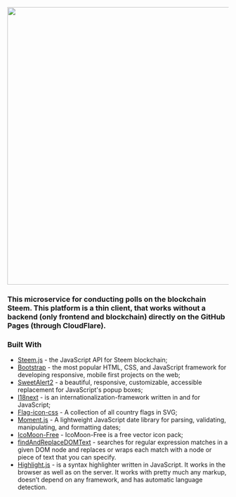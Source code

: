<a href="https://steemitpolls.com/" target="_blank"><img src="https://steemitpolls.com/graphics/steemitpolls-color.svg" width="630" /></a>
### This microservice for conducting polls on the blockchain Steem. This platform is a thin client, that works without a backend (only frontend and blockchain) directly on the GitHub Pages (through CloudFlare).
### Built With
* [Steem.js](https://github.com/steemit/steem-js) - the JavaScript API for Steem blockchain;
* [Bootstrap](https://github.com/twbs/bootstrap) - the most popular HTML, CSS, and JavaScript framework for developing responsive, mobile first projects on the web;
* [SweetAlert2](https://github.com/limonte/sweetalert2) - a beautiful, responsive, customizable, accessible replacement for JavaScript's popup boxes;
* [I18next](https://www.i18next.com) -  is an internationalization-framework written in and for JavaScript;
* [Flag-icon-css](https://github.com/lipis/flag-icon-css) -  A collection of all country flags in SVG;
* [Moment.js](https://github.com/moment/moment/) - A lightweight JavaScript date library for parsing, validating, manipulating, and formatting dates;
* [IcoMoon-Free](https://github.com/Keyamoon/IcoMoon-Free) - IcoMoon-Free is a free vector icon pack;
* [findAndReplaceDOMText](https://github.com/padolsey/findAndReplaceDOMText) - searches for regular expression matches in a given DOM node and replaces or wraps each match with a node or piece of text that you can specify.
* [Highlight.js](https://github.com/highlightjs/highlight.js)  -  is a syntax highlighter written in JavaScript. It works in the browser as well as on the server. It works with pretty much any markup, doesn’t depend on any framework, and has automatic language detection.
